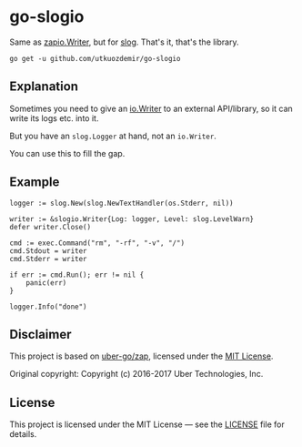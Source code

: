 # go-slogio

Same as [zapio.Writer](https://github.com/uber-go/zap/blob/fcf8ee58669e358bbd6460bef5c2ee7a53c0803a/zapio/writer.go), but for [slog](https://pkg.go.dev/log/slog). That's it, that's the library.

```shell
go get -u github.com/utkuozdemir/go-slogio
```

## Explanation

Sometimes you need to give an [io.Writer](https://pkg.go.dev/io#Writer) to an external API/library, so it can write its logs etc. into it.

But you have an `slog.Logger` at hand, not an `io.Writer`.

You can use this to fill the gap.

## Example

```golang
logger := slog.New(slog.NewTextHandler(os.Stderr, nil))

writer := &slogio.Writer{Log: logger, Level: slog.LevelWarn}
defer writer.Close()

cmd := exec.Command("rm", "-rf", "-v", "/")
cmd.Stdout = writer
cmd.Stderr = writer

if err := cmd.Run(); err != nil {
	panic(err)
}

logger.Info("done")
```

## Disclaimer

This project is based on [uber-go/zap](https://github.com/uber-go/zap), licensed under the [MIT License](https://github.com/uber-go/zap/blob/fcf8ee58669e358bbd6460bef5c2ee7a53c0803a/LICENSE).

Original copyright:
Copyright (c) 2016-2017 Uber Technologies, Inc.

## License

This project is licensed under the MIT License — see the [LICENSE](LICENSE) file for details.
